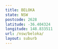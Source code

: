 ```yaml
---
title: BELOKA
state: NSW
postcode: 2628
latitude: -36.404324
longitude: 148.833511
url: /nsw/beloka/
layout: suburb
---
```

